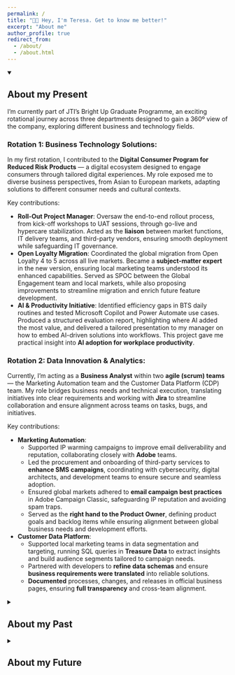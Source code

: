 ```yaml
---
permalink: /
title: "👋🏼 Hey, I'm Teresa. Get to know me better!"
excerpt: "About me"
author_profile: true
redirect_from: 
  - /about/
  - /about.html
---
```


<details open>
  <summary><h2>About my Present</h2></summary>
  <p>I’m currently part of JTI’s Bright Up Graduate Programme, an exciting rotational journey across three departments designed to gain a 360º view of the company, exploring different business and technology fields.</p>

  <h3>Rotation 1: Business Technology Solutions:</h3>
  <p>In my first rotation, I contributed to the <strong>Digital Consumer Program for Reduced Risk Products</strong> — a digital ecosystem designed to engage consumers through tailored digital experiences. My role exposed me to diverse business perspectives, from Asian to European markets, adapting solutions to different consumer needs and cultural contexts.</p>
  <p>Key contributions:</p>
  <ul>
    <li><strong>Roll-Out Project Manager</strong>: Oversaw the end-to-end rollout process, from kick-off workshops to UAT sessions, through go-live and hypercare stabilization. Acted as the <strong>liaison</strong> between market functions, IT delivery teams, and third-party vendors, ensuring smooth deployment while safeguarding IT governance.</li>
    <li><strong>Open Loyalty Migration</strong>: Coordinated the global migration from Open Loyalty 4 to 5 across all live markets. Became a <strong>subject-matter expert</strong> in the new version, ensuring local marketing teams understood its enhanced capabilities. Served as SPOC between the Global Engagement team and local markets, while also proposing improvements to streamline migration and enrich future feature development.</li>
    <li><strong>AI & Productivity Initiative</strong>: Identified efficiency gaps in BTS daily routines and tested Microsoft Copilot and Power Automate use cases. Produced a structured evaluation report, highlighting where AI added the most value, and delivered a tailored presentation to my manager on how to embed AI-driven solutions into workflows. This project gave me practical insight into <strong>AI adoption for workplace productivity</strong>.</li>
  </ul>

  <h3>Rotation 2: Data Innovation & Analytics:</h3>
  <p>Currently, I’m acting as a <strong>Business Analyst</strong> within two <strong>agile (scrum) teams</strong> — the Marketing Automation team and the Customer Data Platform (CDP) team. My role bridges business needs and technical execution, translating initiatives into clear requirements and working with <strong>Jira</strong> to streamline collaboration and ensure alignment across teams on tasks, bugs, and initiatives.</p>
  <p>Key contributions:</p>
  <ul>
    <li><strong>Marketing Automation</strong>:
      <ul>
        <li>Supported IP warming campaigns to improve email deliverability and reputation, collaborating closely with <strong>Adobe</strong> teams.</li>
        <li>Led the procurement and onboarding of third-party services to <strong>enhance SMS campaigns</strong>, coordinating with cybersecurity, digital architects, and development teams to ensure secure and seamless adoption.</li>
        <li>Ensured global markets adhered to <strong>email campaign best practices</strong> in Adobe Campaign Classic, safeguarding IP reputation and avoiding spam traps.</li>
        <li>Served as the <strong>right hand to the Product Owner</strong>, defining product goals and backlog items while ensuring alignment between global business needs and development efforts.</li>
      </ul>
    </li>
    <li><strong>Customer Data Platform</strong>:
      <ul>
        <li>Supported local marketing teams in data segmentation and targeting, running SQL queries in <strong>Treasure Data</strong> to extract insights and build audience segments tailored to campaign needs.</li>
        <li>Partnered with developers to <strong>refine data schemas</strong> and ensure <strong>business requirements were translated</strong> into reliable solutions.</li>
        <li><strong>Documented</strong> processes, changes, and releases in official business pages, ensuring <strong>full transparency</strong> and cross-team alignment.</li>
      </ul>
    </li>
  </ul>
</details>

<details>
  <summary><h2>About my Past</h2></summary>
  <p>I was born and raised in <strong>Granada</strong>, where I pursued a <strong>Double Degree in Computer Engineering and Business Administration</strong> at the University of Granada. This path gave me a unique perspective at the intersection of technology and business, strengthening both my analytical and problem-solving skills.</p>

  <p>I expanded my international outlook through <strong>exchange programs</strong> at Universidad Rey Juan Carlos (Madrid, Spain) and BME: University of Technology and Economics (Budapest, Hungary), experiences that broadened my cultural adaptability and academic depth.</p>

  <p>Throughout my studies, I developed strong technical versatility, working with languages such as <strong>Python, Java, Ruby, HTML, SQL</strong>, and tools like <strong>MongoDB, Django, KNIME, and Flet</strong>. These projects allowed me to apply my skills in real-world contexts:</p>
  <ul>
    <li><strong>Final Degree Project</strong>: Designed and developed a <strong>Flet application with Python backend</strong> for professional football physiotherapists, enabling efficient player health data registration and visualization to support decision-making on injuries and recovery. Being evaluated by the jury with a 9.5.</li>
    <li><strong>Business Intelligence</strong>: Used <strong>KNIME and Python</strong> to analyze datasets, performing clustering on Spanish population data to study political opinion segmentation.</li>
    <li><strong>Web Applications Development</strong>: Built an e-commerce platform with <strong>Python, HTML, MongoDB, and Django</strong>, gaining hands-on experience in <strong>full-stack</strong> web development.</li>
    <li><strong>Object-Oriented Programming</strong>: Created a maze-based game in <strong>Java and Ruby</strong>, applying object-oriented design principles, probability, and logic-based mechanics.</li>
    <li><strong>Marketing & Media Projects</strong>: Explored brand personality creation and media strategies through academic projects, even developing fictional start-ups to which I created a whole business plan and pitched it to a jury. I also strongly engaged in analyzing real-world campaigns to understand how businesses shape consumer engagement.</li>
  </ul>

  <p>I successfully completed this challenging double degree in the planned five years, graduating with both technical and business expertise that I continue to build on today.</p>
</details>

<details>
  <summary><h2>About my Future</h2></summary>
  <p>Looking ahead, I am eager to continue expanding both my <strong>business knowledge and technical expertise</strong>, building on the foundation of my rotational experience. My upcoming third rotation in the <strong>Technology & Innovation</strong> department will give me the opportunity to explore emerging tools and evaluate their potential impact for employees, consumers, and the business as a whole.</p>

  <p>Beyond technical growth, I value the global perspective I have gained at JTI — <strong>working with colleagues from diverse cultures and backgrounds</strong> has been one of the most <strong>enriching</strong> aspects of my journey so far. I believe that a company’s strength lies in harnessing these different perspectives, and I actively foster strong team relationships, as understanding people is key to working better together.</p>

  <p>At the heart of my career aspirations is a passion for driving projects that combine <strong>innovation, purpose, and sustainability</strong>. I feel strongly engaged with the principles of the circular economy, and I believe the <strong>second-hand market</strong> is one of the key pillars of sustainability. My goal is to keep growing in roles that bridge technology and business, while contributing to solutions that not only create value but also make a <strong>positive impact</strong> on the world.</p>
</details>


<!-- ## About My Present
I’m currently part of JTI’s Bright Up Graduate Programme, an exciting rotational journey across three departments designed to gain a 360º view of the company, exploring different business and technology fields.

### **Rotation 1: Business Technology Solutions:**
  In my first rotation, I contributed to the **Digital Consumer Program for Reduced Risk Products** — a digital ecosystem designed to engage consumers through tailored digital experiences. My role exposed me to diverse business perspectives, from Asian to European markets, adapting solutions to different consumer needs and cultural contexts.
  Key contributions:

  - **Roll-Out Project Manager**: Oversaw the end-to-end rollout process, from kick-off workshops to UAT sessions, through go-live and hypercare stabilization. Acted as the **liaison** between market functions, IT delivery teams, and third-party vendors, ensuring smooth deployment while safeguarding IT governance.

  - **Open Loyalty Migration**: Coordinated the global migration from Open Loyalty 4 to 5 across all live markets. Became a **subject-matter expert** in the new version, ensuring local marketing teams understood its enhanced capabilities. Served as SPOC between the Global Engagement team and local markets, while also proposing improvements to streamline migration and enrich future feature development.

  - **AI & Productivity Initiative**: Identified efficiency gaps in BTS daily routines and tested Microsoft Copilot and Power Automate use cases. Produced a structured evaluation report, highlighting where AI added the most value, and delivered a tailored presentation to my manager on how to embed AI-driven solutions into workflows. This project gave me practical insight into **AI adoption for workplace productivity**.

### **Rotation 2: Data Innovation & Analytics:**
  Currently, I’m acting as a **Business Analyst** within two **agile (scrum) teams** — the Marketing Automation team and the Customer Data Platform (CDP) team. My role bridges business needs and technical execution, translating initiatives into clear requirements and working with **Jira** to streamline collaboration and ensure alignment across teams on tasks, bugs, and initiatives.

  Key contributions:

  - **Marketing Automation**:
    - Supported IP warming campaigns to improve email deliverability and reputation, collaborating closely with **Adobe** teams.
    - Led the procurement and onboarding of third-party services to **enhance SMS campaigns**, coordinating with cybersecurity, digital architects, and development teams to ensure secure and seamless adoption.
    - Ensured global markets adhered to **email campaign best practices** in Adobe Campaign Classic, safeguarding IP reputation and avoiding spam traps.
    - Served as the **right hand to the Product Owner**, defining product goals and backlog items while ensuring alignment between global business needs and development efforts.

  - **Customer Data Platform**:
    - Supported local marketing teams in data segmentation and targeting, running SQL queries in **Treasure Data** to extract insights and build audience segments tailored to campaign needs.
    - Partnered with developers to **refine data schemas** and ensure **business requirements were translated** into reliable solutions.
    - **Documented** processes, changes, and releases in official business pages, ensuring **full transparency** and cross-team alignment.
    

## About my past
I was born and raised in **Granada**, where I pursued a **Double Degree in Computer Engineering and Business Administration** at the University of Granada. This path gave me a unique perspective at the intersection of technology and business, strengthening both my analytical and problem-solving skills.

I expanded my international outlook through **exchange programs** at Universidad Rey Juan Carlos (Madrid, Spain) and BME: University of Technology and Economics (Budapest, Hungary), experiences that broadened my cultural adaptability and academic depth.

Throughout my studies, I developed strong technical versatility, working with languages such as **Python, Java, Ruby, HTML, SQL**, and tools like **MongoDB, Django, KNIME, and Flet**. These projects allowed me to apply my skills in real-world contexts:

  - **Final Degree Project**: Designed and developed a **Flet application with Python backend** for professional football physiotherapists, enabling efficient player health data registration and visualization to support decision-making on injuries and recovery. Being evaluated by the jury with a 9.5. 

  - **Business Intelligence**: Used **KNIME and Python** to analyze datasets, performing clustering on Spanish population data to study political opinion segmentation.

  - **Web Applications Development**: Built an e-commerce platform with **Python, HTML, MongoDB, and Django**, gaining hands-on experience in **full-stack** web development.

  - **Object-Oriented Programming**: Created a maze-based game in **Java and Ruby**, applying object-oriented design principles, probability, and logic-based mechanics.

  - **Marketing & Media Projects**: Explored brand personality creation and media strategies through academic projects, even developing fictional start-ups to which I created a whole business plan and pitched it to a jury. I also strongly engaged in analyzing real-world campaigns to understand how businesses shape consumer engagement.


I successfully completed this challenging double degree in the planned five years, graduating with both technical and business expertise that I continue to build on today.


## About my Future
Looking ahead, I am eager to continue expanding both my **business knowledge and technical expertise**, building on the foundation of my rotational experience. My upcoming third rotation in the **Technology & Innovation** department will give me the opportunity to explore emerging tools and evaluate their potential impact for employees, consumers, and the business as a whole.

Beyond technical growth, I value the global perspective I have gained at JTI — **working with colleagues from diverse cultures and backgrounds** has been one of the most **enriching** aspects of my journey so far. I believe that a company’s strength lies in harnessing these different perspectives, and I actively foster strong team relationships, as understanding people is key to working better together.

At the heart of my career aspirations is a passion for driving projects that combine **innovation, purpose, and sustainability**. I feel strongly engaged with the principles of the circular economy, and I believe the **second-hand market** is one of the key pillars of sustainability. My goal is to keep growing in roles that bridge technology and business, while contributing to solutions that not only create value but also make a **positive impact** on the world. -->

